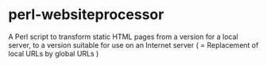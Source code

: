 # perl-websiteprocessor
A Perl script to transform static HTML pages from a version for a local server, to a version suitable for use on an Internet server ( = Replacement of local URLs by global URLs )
